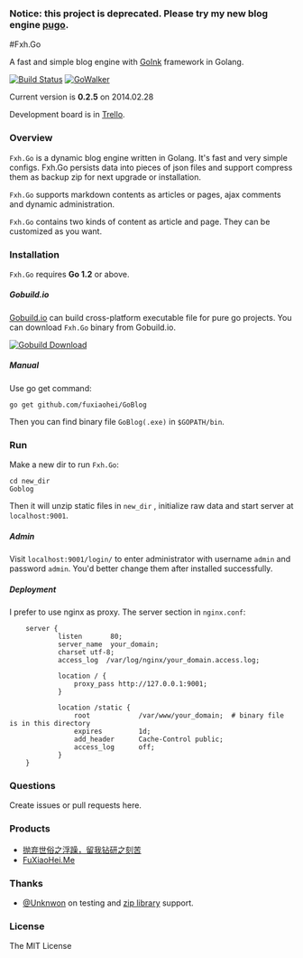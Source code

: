 ### Notice: this project is deprecated. Please try my new blog engine [pugo](https://github.com/go-xiaohei/pugo).

#Fxh.Go

A fast and simple blog engine with [GoInk](https://github.com/fuxiaohei/GoInk) framework in Golang.

[![Build Status](https://drone.io/github.com/fuxiaohei/GoBlog/status.png)](https://drone.io/github.com/fuxiaohei/GoBlog/latest)
[![GoWalker](http://b.repl.ca/v1/Go_Walker-API_Documentation-green.png)](http://gowalker.org/github.com/fuxiaohei/GoBlog)

Current version is **0.2.5** on 2014.02.28

Development board is in [Trello](https://trello.com/b/7AHrcQL8/fxh-go-with-goink).

### Overview

`Fxh.Go` is a dynamic blog engine written in Golang. It's fast and very simple configs. Fxh.Go persists data into pieces of json files and support compress them as backup zip for next upgrade or installation.

`Fxh.Go` supports markdown contents as articles or pages, ajax comments and dynamic administration.

`Fxh.Go` contains two kinds of content as article and page. They can be customized as you want.

### Installation

`Fxh.Go` requires **Go 1.2** or above.

##### Gobuild.io

[Gobuild.io](http://gobuild.io/) can build cross-platform executable file for pure go projects. You can download `Fxh.Go` binary from Gobuild.io.

[![Gobuild Download](http://gobuild.io/badge/github.com/fuxiaohei/GoBlog/download.png)](http://gobuild.io/github.com/fuxiaohei/GoBlog)

##### Manual

Use go get command:

    go get github.com/fuxiaohei/GoBlog

Then you can find binary file `GoBlog(.exe)` in `$GOPATH/bin`.

### Run

Make a new dir to run `Fxh.Go`:

    cd new_dir
    Goblog

Then it will unzip static files in `new_dir` , initialize raw data and start server at `localhost:9001`.

##### Admin

Visit `localhost:9001/login/` to enter administrator with username `admin` and password `admin`. You'd better change them after installed successfully.

##### Deployment

I prefer to use nginx as proxy. The server section in `nginx.conf`:

        server {
                listen       80;
                server_name  your_domain;
                charset utf-8;
                access_log  /var/log/nginx/your_domain.access.log;

                location / {
                    proxy_pass http://127.0.0.1:9001;
                }

                location /static {
                    root            /var/www/your_domain;  # binary file is in this directory
                    expires         1d;
                    add_header      Cache-Control public;
                    access_log      off;
                }
        }

### Questions

Create issues or pull requests here.

### Products

* [抛弃世俗之浮躁，留我钻研之刻苦](http://wuwen.org)
* [FuXiaoHei.Me](http://fuxiaohei.me)

### Thanks

* [@Unknwon](https://github.com/Unknwon) on testing and [zip library](https://github.com/Unknwon/cae) support.

### License

The MIT License

